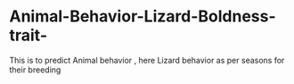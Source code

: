 # Animal-Behavior-Lizard-Boldness-trait-
This is to predict Animal behavior , here Lizard behavior as per seasons for their breeding
